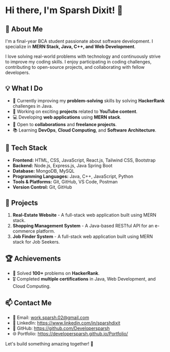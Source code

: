 # Hi there, I'm Sparsh Dixit! 👋

## 🚀 About Me
I'm a final-year BCA student passionate about software development. I specialize in **MERN Stack, Java, C++, and Web Development**. 

I love solving real-world problems with technology and continuously strive to improve my coding skills. I enjoy participating in coding challenges, contributing to open-source projects, and collaborating with fellow developers.

## 💡 What I Do
- 🌱 Currently improving my **problem-solving** skills by solving **HackerRank** challenges in Java.
- 🔭 Working on exciting **projects** related to **YouTube content**.
- 💻 Developing **web applications** using **MERN stack**.
- 🤝 Open to **collaborations** and **freelance projects**.
- 📚 Learning **DevOps**, **Cloud Computing**, and **Software Architecture**.

## 📌 Tech Stack
- **Frontend:** HTML, CSS, JavaScript, React.js, Tailwind CSS, Bootstrap
- **Backend:** Node.js, Express.js, Java Spring Boot
- **Database:** MongoDB, MySQL
- **Programming Languages:** Java, C++, JavaScript, Python
- **Tools & Platforms:** Git, GitHub, VS Code, Postman
- **Version Control:** Git, GitHub

## 📂 Projects
1. **Real-Estate Website** - A full-stack web application built using MERN stack.
2. **Shopping Management System** - A Java-based RESTful API for an e-commerce platform.
3. **Job Finder System** - A full-stack web application built using MERN stack for Job Seekers.

## 🏆 Achievements
- 🏅 Solved **100+** problems on **HackerRank**.
- 🎖️ Completed **multiple certifications** in Java, Web Development, and Cloud Computing.

## 📫 Contact Me
- 📧 Email: work.sparsh.02@gmail.com
- 💼 LinkedIn: https://www.linkedin.com/in/sparshdixit
- 🐙 GitHub: https://github.com/Developersparsh
- 🌐 Portfolio: https://developersparsh.github.io/Portfolio/

Let's build something amazing together! 🚀

